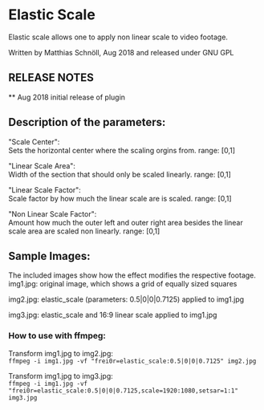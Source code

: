 # Elastic Scale

Elastic scale allows one to apply non linear scale to video footage.

Written by Matthias Schnöll,  Aug 2018  and released under GNU GPL


## RELEASE NOTES

** Aug 2018
initial release of plugin



## Description of the parameters:

"Scale Center":<br/>
Sets the horizontal center where the scaling orgins from. range: [0,1]


"Linear Scale Area":<br/>
Width of the section that should only be scaled linearly. range: [0,1]


"Linear Scale Factor":<br/>
Scale factor by how much the linear scale are is scaled. range: [0,1]


"Non Linear Scale Factor":<br/>
Amount how much the outer left and outer right area besides the linear scale area are scaled non linearly. range: [0,1]



## Sample Images:


The included images show how the effect modifies the respective footage.
img1.jpg: original image, which shows a grid of equally sized squares


img2.jpg: elastic_scale (parameters: 0.5|0|0|0.7125) applied to img1.jpg


img3.jpg: elastic_scale and 16:9 linear scale applied to img1.jpg


### How to use with ffmpeg:

Transform img1.jpg to img2.jpg:<br/>
```ffmpeg -i img1.jpg -vf "frei0r=elastic_scale:0.5|0|0|0.7125" img2.jpg```

Transform img1.jpg to img3.jpg:<br/>
```ffmpeg -i img1.jpg -vf "frei0r=elastic_scale:0.5|0|0|0.7125,scale=1920:1080,setsar=1:1" img3.jpg```

